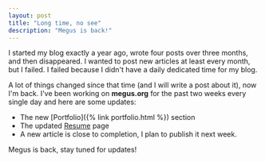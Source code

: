 ```yaml
---
layout: post
title: "Long time, no see"
description: "Megus is back!"
---
```


I started my blog exactly a year ago, wrote four posts over three months, and then disappeared. I wanted to post new articles at least every month, but I failed. I failed because I didn't have a daily dedicated time for my blog. 

A lot of things changed since that time (and I will write a post about it), now I'm back. I've been working on **megus.org** for the past two weeks every single day and here are some updates:

- The new [Portfolio]({% link portfolio.html %}) section
- The updated [Resume](/files/Roman_Petrov_CV.pdf) page
- A new article is close to completion, I plan to publish it next week. 

Megus is back, stay tuned for updates!
